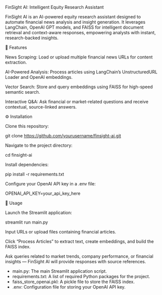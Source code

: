 
FinSight AI: Intelligent Equity Research Assistant

FinSight AI is an AI-powered equity research assistant designed to automate financial news analysis and insight generation.
It leverages LangChain, OpenAI GPT models, and FAISS for intelligent document retrieval and context-aware responses, empowering analysts with instant, research-backed insights.

🚀 Features

News Scraping: Load or upload multiple financial news URLs for content extraction.

AI-Powered Analysis: Process articles using LangChain’s UnstructuredURL Loader and OpenAI embeddings.

Vector Search: Store and query embeddings using FAISS for high-speed semantic search.

Interactive Q&A: Ask financial or market-related questions and receive contextual, source-linked answers.

⚙️ Installation

Clone this repository:

git clone https://github.com/yourusername/finsight-ai.git


Navigate to the project directory:

cd finsight-ai


Install dependencies:

pip install -r requirements.txt


Configure your OpenAI API key in a .env file:

OPENAI_API_KEY=your_api_key_here

🧩 Usage

Launch the Streamlit application:

streamlit run main.py


Input URLs or upload files containing financial articles.

Click “Process Articles” to extract text, create embeddings, and build the FAISS index.

Ask queries related to market trends, company performance, or financial insights — FinSight AI will provide responses with source references.
- main.py: The main Streamlit application script.
- requirements.txt: A list of required Python packages for the project.
- faiss_store_openai.pkl: A pickle file to store the FAISS index.
- .env: Configuration file for storing your OpenAI API key.
